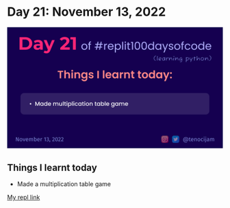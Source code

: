 # Day 21: November 13, 2022
![Day 21](Day21.png)

## Things I learnt today

- Made a multiplication table game
 
[My repl link](https://replit.com/@tenocijam/day-21100-days#main.py)
